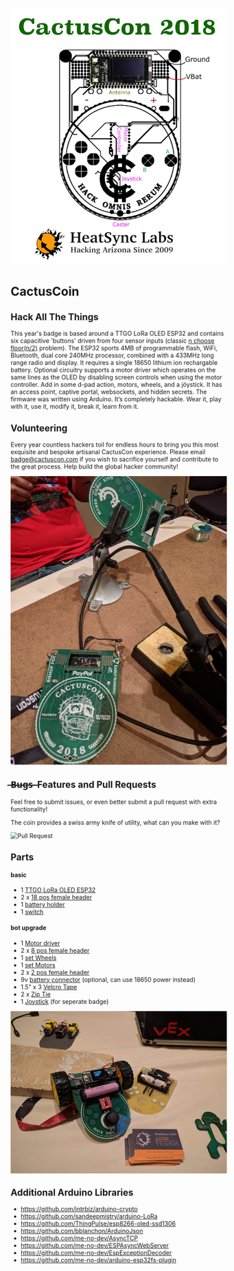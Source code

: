 ![CactusCon 2018](https://github.com/erikwilson/CactusCon7/raw/master/images/board1.png "CactusCon 2018")

# CactusCoin

## Hack All The Things

This year's badge is based around a TTGO LoRa OLED ESP32 and contains six capacitive 'buttons' driven from four sensor inputs (classic [n choose floor(n/2)](http://www.wolframalpha.com/input/?i=n+choose+floor(n%2F2)) problem). The ESP32 sports 4MB of programmable flash, WiFi, Bluetooth, dual core 240MHz processor, combined with a 433MHz long range radio and display. It requires a single 18650 lithium ion rechargable battery. Optional circuitry supports a motor driver which operates on the same lines as the OLED by disabling screen controls when using the motor controller.  Add in some d-pad action, motors, wheels, and a jöystick. It has an access point, captive portal, websockets, and hidden secrets. The firmware was written using Arduino. It’s completely hackable. Wear it, play with it, use it, modify it, break it, learn from it.

## Volunteering

Every year countless hackers toil for endless hours to bring you this most exquisite and bespoke artisanal CactusCon experience. Please email badge@cactuscon.com if you wish to sacrifice yourself and contribute to the great process. Help build the global hacker community!

![Volunteer](https://github.com/erikwilson/CactusCon7/raw/master/images/board2.png "Volunteer")

## ̶B̶u̶g̶s̶ ̶ Features and Pull Requests

Feel free to submit issues, or even better submit a pull request with extra functionality!

The coin provides a swiss army knife of utility, what can you make with it?

![Pull Request](https://github.com/erikwilson/CactusCon7/raw/master/images/duck1.gif "Pull Request")

## Parts

#### basic

* 1 [TTGO LoRa OLED ESP32](https://www.aliexpress.com/item/2pcs-sets-TTGO-LORA-SX1278-ESP32-0-96-OLED-16-Mt-bytes-128-Mt-bit-433Mhz/32832523252.html)
* 2 x [18 pos female header](https://www.digikey.com/product-detail/en/PPTC181LFBN-RC/S7016-ND/810156/?itemSeq=272349209)
* 1 [battery holder](https://www.digikey.com/product-detail/en/BH-18650-PC/BH-18650-PC-ND/3029216/?itemSeq=272342283)
* 1 [switch](https://www.digikey.com/product-detail/en/MHSS1105/679-1849-ND/1949465/?itemSeq=272294708)

#### bot upgrade

* 1 [Motor driver](https://www.sparkfun.com/products/14450)
* 2 x [8 pos female header](https://www.digikey.com/product-detail/en/sullins-connector-solutions/PPTC081LFBN-RC/S7006-ND/810147)
* 1 [set Wheels](https://www.sparkfun.com/products/13259)
* 1 [set Motors](https://www.sparkfun.com/products/13302)
* 2 x [2 pos female header](https://www.digikey.com/product-detail/en/sullins-connector-solutions/PPPC021LFBN-RC/S7035-ND/810174)
* 9v [battery connector](https://www.digikey.com/products/en?keywords=36-232-ND) (optional, can use 18650 power instead)
* 1.5" x 3 [Velcro Tape](https://www.amazon.com/VELCRO-Brand-Sticky-Fasteners-Perfect/dp/B00006IC2L)
* 2 x [Zip Tie](https://www.amazon.com/dp/B01018DC96/)
* 1 [Joystick](https://www.sparkfun.com/products/9032P) (for seperate badge)

![Spare Parts](https://github.com/erikwilson/CactusCon7/raw/master/images/board3.png "Spare Parts")

## Additional Arduino Libraries

* https://github.com/intrbiz/arduino-crypto
* https://github.com/sandeepmistry/arduino-LoRa
* https://github.com/ThingPulse/esp8266-oled-ssd1306
* https://github.com/bblanchon/ArduinoJson
* https://github.com/me-no-dev/AsyncTCP
* https://github.com/me-no-dev/ESPAsyncWebServer
* https://github.com/me-no-dev/EspExceptionDecoder
* https://github.com/me-no-dev/arduino-esp32fs-plugin
